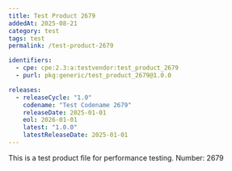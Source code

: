 ```yaml
---
title: Test Product 2679
addedAt: 2025-08-21
category: test
tags: test
permalink: /test-product-2679

identifiers:
  - cpe: cpe:2.3:a:testvendor:test_product_2679
  - purl: pkg:generic/test_product_2679@1.0.0

releases:
  - releaseCycle: "1.0"
    codename: "Test Codename 2679"
    releaseDate: 2025-01-01
    eol: 2026-01-01
    latest: "1.0.0"
    latestReleaseDate: 2025-01-01
---
```


This is a test product file for performance testing. Number: 2679
